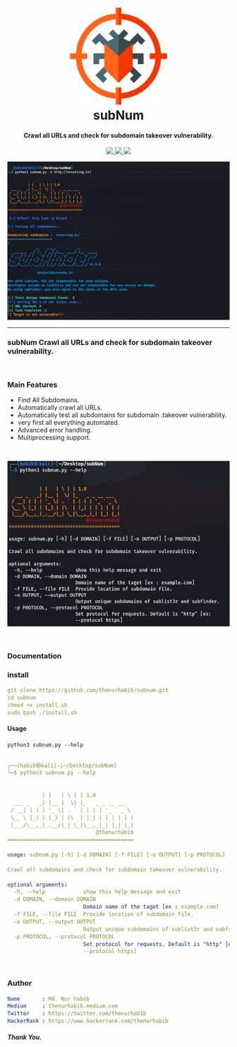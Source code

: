 <h1 align="center">
  <br>
  <a  href="https://github.com/thenurhabib/subnum"><img src="./img/logo.png" width="220px" ></a>
  <br>
  subNum
  <br>
</h1>

<h4 align="center">Crawl all URLs and check for subdomain takeover vulnerability.</h4>

<p align="center">
  <a href="https://github.com/thenurhabib/subnum/releases">
    <img src="https://img.shields.io/github/release/thenurhabib/subnum.svg">
  </a>
  <a href="https://travis-ci.com/thenurhabib/subnum">
    <img src="https://img.shields.io/travis/com/thenurhabib/subnum.svg">
  </a>
  <a href="https://github.com/thenurhabib/subnum/issues?q=is%3Aissue+is%3Aclosed">
      <img src="https://img.shields.io/github/issues-closed-raw/thenurhabib/subnum.svg">
  </a>
</p>

![subnum](./img/ss2.png)

<hr>

### subNum Crawl all URLs and check for subdomain takeover vulnerability.

<br>

### Main Features
- Find All Subdomains.
- Automatically crawl all URLs.
- Automatically test all subdomains for subdomain .takeover vulnerability.
- very first all everything automated.
- Advanced error handling.
- Multiprocessing support.

<br>

![multiple xss](./img/ss1.png)

<br>


### Documentation
### install
```yaml
git clone https://github.com/thenurhabib/subnum.git
cd subnum
chmod +x install.sh
sudo bash ./install.sh

```


#### Usage

```python3 subnum.py --help```

```yaml

┌──(habib㉿kali)-[~/Desktop/subNum]
└─$ python3 subnum.py --help


           | |   | \ | | 1.0              
  ___ _   _| |__ |  \| |_   _ _ __ ___  
 / __| | | | '_ \| . ` | | | | '_ ` _ \ 
 \__ \ |_| | |_) | |\  | |_| | | | | | |
 |___/\__,_|_.__/|_| \_|\__,_|_| |_| |_|
                            @thenurhabib 
========================================
          
usage: subnum.py [-h] [-d DOMAIN] [-f FILE] [-o OUTPUT] [-p PROTOCOL]

Crawl all subdomains and check for subdomain takeover vulnerability.

optional arguments:
  -h, --help            show this help message and exit
  -d DOMAIN, --domain DOMAIN
                        Domain name of the taget [ex : example.com]
  -f FILE, --file FILE  Provide location of subdomain file.
  -o OUTPUT, --output OUTPUT
                        Output unique subdomains of sublist3r and subfinder.
  -p PROTOCOL, --protocol PROTOCOL
                        Set protocol for requests. Default is "http" [ex:
                        --protocol https]


```

<br>


### Author
```yaml
Name       : Md. Nur habib
Medium     : thenurhabib.medium.com
Twitter    : https://twitter.com/thenurhab1b
HackerRank : https://www.hackerrank.com/thenurhabib

```


##### Thank You.
